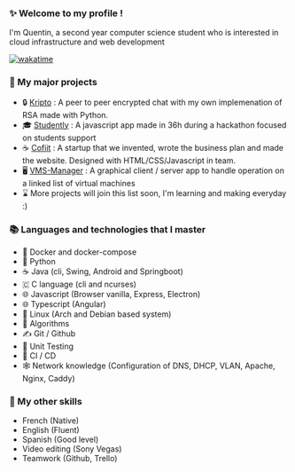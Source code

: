 ### ✨ Welcome to my profile !

I'm Quentin, a second year computer science student who is interested in cloud infrastructure and web development

[![wakatime](https://wakatime.com/badge/user/3fe29990-6be1-4e89-8dd2-e110a3cc31f6.svg)](https://wakatime.com/@3fe29990-6be1-4e89-8dd2-e110a3cc31f6)

### 💼 My major projects

* 🔒 [Kripto](https://github.com/qaniere/Kripto) : A peer to peer encrypted chat with my own implemenation of RSA made with Python.
* 🎓 [Studently](https://github.com/qaniere/Studently) : A javascript app made in 36h during a hackathon focused on students support
* ☕ [Cofiit](https://github.com/qaniere/Cofiit) : A startup that we invented, wrote the business plan and made the website. Designed with HTML/CSS/Javascript in team.
* 🖥 [VMS-Manager](https://github.com/qaniere/VMS-Manager) : A graphical client / server app to handle operation on a linked list of virtual machines
* ⌛ More projects will join this list soon, I'm learning and making everyday :)

### 📚 Languages and technologies that I master

* 🐋 Docker and docker-compose
* 🐍 Python
* ☕ Java (cli, Swing, Android and Springboot)
* 🇨 C language (cli and ncurses)
* 🌐 Javascript (Browser vanilla, Express, Electron)
* 🌐 Typescript (Angular)
* 🐧 Linux (Arch and Debian based system)
* 🧩 Algorithms
* ✍️ Git / Github
* 🔬 Unit Testing
* 🤖 CI / CD
* 🕸️ Network knowledge (Configuration of DNS, DHCP, VLAN, Apache, Nginx, Caddy)

### 🔧 My other skills

* French (Native)
* English (Fluent)
* Spanish (Good level)
* Video editing (Sony Vegas)
* Teamwork (Github, Trello)

